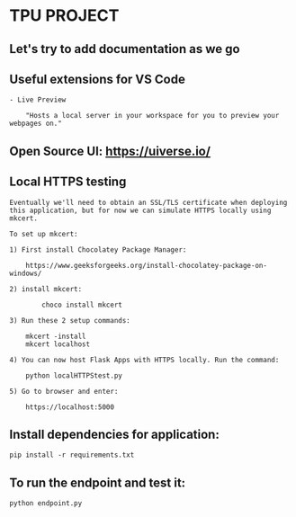 # TPU PROJECT

## Let's try to add documentation as we go

## Useful extensions for VS Code
    - Live Preview

        "Hosts a local server in your workspace for you to preview your webpages on."

## Open Source UI: https://uiverse.io/

## Local HTTPS testing
    Eventually we'll need to obtain an SSL/TLS certificate when deploying this application, but for now we can simulate HTTPS locally using mkcert.

    To set up mkcert:

    1) First install Chocolatey Package Manager:

        https://www.geeksforgeeks.org/install-chocolatey-package-on-windows/

    2) install mkcert:

            choco install mkcert

    3) Run these 2 setup commands:

        mkcert -install
        mkcert localhost

    4) You can now host Flask Apps with HTTPS locally. Run the command:

        python localHTTPStest.py

    5) Go to browser and enter:

        https://localhost:5000


## Install dependencies for application:
    pip install -r requirements.txt

## To run the endpoint and test it:
    python endpoint.py
